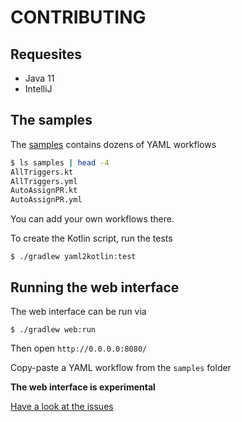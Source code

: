 # CONTRIBUTING

## Requesites

- Java 11
- IntelliJ

## The samples

The [samples](samples) contains dozens of YAML workflows

```bash
$ ls samples | head -4
AllTriggers.kt
AllTriggers.yml
AutoAssignPR.kt
AutoAssignPR.yml
```

You can add your own workflows there.

To create the Kotlin script, run the tests

`$ ./gradlew yaml2kotlin:test`

## Running the web interface

The web interface can be run via

`$ ./gradlew web:run`

Then open `http://0.0.0.0:8080/`

Copy-paste a YAML workflow from the `samples` folder

**The web interface is experimental**

[Have a look at the issues](https://gthub.com/typesafegithub/yaml2kotlin/issues)


